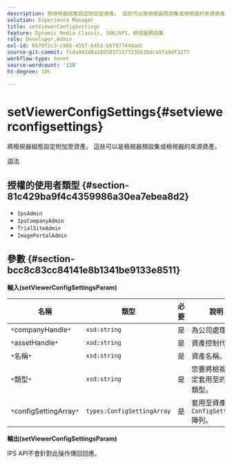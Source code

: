 ```yaml
---
description: 將檢視器組態設定附加至資產。 這些可以是檢視器預設集或檢視器的來源資產。
solution: Experience Manager
title: setViewerConfigSettings
feature: Dynamic Media Classic, SDK/API，檢視器預設集
role: Developer,Admin
exl-id: 6b70f2c3-c98b-455f-b453-bb797744dadc
source-git-commit: fcda99340a18d5037157723bb3bdca5fa9df3277
workflow-type: tm+mt
source-wordcount: '110'
ht-degree: 10%

---
```


# setViewerConfigSettings{#setviewerconfigsettings}

將檢視器組態設定附加至資產。 這些可以是檢視器預設集或檢視器的來源資產。

語法

## 授權的使用者類型 {#section-81c429ba9f4c4359986a30ea7ebea8d2}

* `IpsAdmin`
* `IpsCompanyAdmin`
* `TrialSiteAdmin`
* `ImagePortalAdmin`

## 參數 {#section-bcc8c83cc84141e8b1341be9133e8511}

**輸入(setViewerConfigSettingsParam)**

| 名稱 | 類型 | 必要 | 說明 |
|---|---|---|---|
| `*`companyHandle`*` | `xsd:string` | 是 | 為公司處理。 |
| `*`assetHandle`*` | `xsd:string` | 是 | 資產控制代碼。 |
| `*`名稱`*` | `xsd:string` | 是 | 資產名稱。 |
| `*`類型`*` | `xsd:string` | 是 | 您要將檢視器設定套用至的資產類型。 |
| `*`configSettingArray`*` | `types:ConfigSettingArray` | 是 | 套用至資產的`ConfigSettings`陣列。 |

**輸出(setViewerConfigSettingsParam)**

IPS API不會針對此操作傳回回應。
